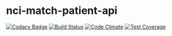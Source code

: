 nci-match-patient-api
=======================
[![Codacy Badge](https://api.codacy.com/project/badge/Grade/d8a1c2efb551463d96ff92af95e3bc07)](https://www.codacy.com/app/rick-zakharov/nci-match-patient-api?utm_source=github.com&utm_medium=referral&utm_content=CBIIT/nci-match-patient-api&utm_campaign=badger)
[![Build Status](https://travis-ci.org/CBIIT/nci-match-patient-api.svg?branch=master)](https://travis-ci.org/CBIIT/nci-match-patient-api)
[![Code Climate](https://codeclimate.com/github/CBIIT/nci-match-patient-api/badges/gpa.svg)](https://codeclimate.com/github/CBIIT/nci-match-patient-api)
[![Test Coverage](https://codeclimate.com/github/CBIIT/nci-match-patient-api/badges/coverage.svg)](https://codeclimate.com/github/CBIIT/nci-match-patient-api/coverage)


